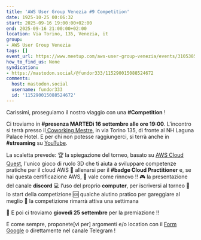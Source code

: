 ```yaml
---
title: 'AWS User Group Venezia #9 Competition'
date: 1925-10-25 00:06:32
start: 2025-09-16 19:00:00+02:00
end: 2025-09-16 21:00:00+02:00
location: Via Torino, 135, Venezia, it
group:
- AWS User Group Venezia
tags: []
event_url: https://www.meetup.com/aws-user-group-venezia/events/310538528/
how_to_find_us: None
syndication:
- https://mastodon.social/@fundor333/115290015088524672
comments:
  host: mastodon.social
  username: fundor333
  id: '115290015088524672'
---
```


Carissimi, proseguiamo il nostro viaggio con una **#Competition** !

Ci troviamo in **#presenza MARTEDì 16 settembre alle ore 19:00**.
L'incontro si terrà presso il[ Coworking Mestre](https://www.coworkingmestre.it/), in via Torino 135, di fronte al NH Laguna Palace Hotel. E per chi non potesse raggiungerci, si terrà anche in **#streaming** su [YouTube](https://www.youtube.com/watch?v=GB4eUm1p5b8).

La scaletta prevede:
🏆 la spiegazione del torneo, basato su [AWS Cloud Quest](https://aws.amazon.com/training/digital/aws-cloud-quest/), l'unico gioco di ruolo 3D che ti aiuta a sviluppare competenze pratiche per il cloud AWS
🏅 allenarsi per il **#badge Cloud Practitioner** e, se hai questa certificazione AWS, 🔄 vale come rinnovo ‼️
🎮 la presentazione del canale **discord**
💻 l’uso del proprio **computer**, per iscriversi al torneo
🚦 lo start della competizione
🆘 qualche aiutino pratico per gareggiare al meglio
🏁 la competizione rimarrà attiva una settimana

👕 E poi ci troviamo **giovedì 25 settembre** per la premiazione ‼️

E come sempre, proponete[vi per] argomenti e/o location con il [Form Google](https://forms.gle/1JdE6YWPbo6phuLe8) o direttamente nel canale Telegram !
